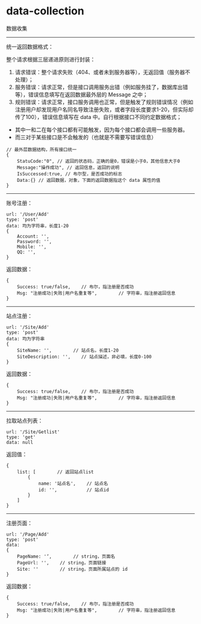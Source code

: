 # data-collection
数据收集

---

统一返回数据格式：

整个请求根据三层递进原则进行封装：

1. 请求错误：整个请求失败（404、或者未到服务器等），无返回值（服务器不处理）；
2. 服务错误：请求正常，但是接口调用服务出错（例如服务挂了，数据库出错等），错误信息填写在返回数据最外层的 Message 之中；
3. 规则错误：请求正常，接口服务调用也正常，但是触发了规则错误情况（例如注册用户却发现用户名同名导致注册失败，或者字段长度要求1-20，但实际却传了100），错误信息填写在 data 中。自行根据接口不同约定数据格式；

* 其中一和二在每个接口都有可能触发，因为每个接口都会调用一些服务器。
* 而三对于某些接口是不会触发的（也就是不需要写错误信息）


```
// 最外层数据结构，所有接口统一
{
    StatuCode:"0", // 返回的状态码，正确的是0，错误是小于0，其他信息大于0
    Message:"操作成功", // 返回信息，返回的说明
    IsSuccessed:true, // 布尔型，是否成功的标志
    Data:{} // 返回数据，对象，下面的返回数据指这个 data 属性的值
}
```

---
账号注册：


```
url: '/User/Add'
type: 'post'
data: 均为字符串，长度1-20
{
    Account: '',
    Password: '',
    Mobile: '',
    QQ: '',
}
```

返回数据：

```
{
    Success: true/false,    // 布尔，指注册是否成功
    Msg: "注册成功|失败|用户名重复等",        // 字符串，指注册返回信息
}
```

---

站点注册：

```
url: '/Site/Add'
type: 'post'
data: 均为字符串
{
    SiteName: '',        // 站点名，长度1-20
    SiteDescription: '',    // 站点描述，非必填，长度0-100
}
```

返回数据：

```
{
    Success: true/false,    // 布尔，指注册是否成功
    Msg: "注册成功|失败|用户名重复等",        // 字符串，指注册返回信息
}
```

---

拉取站点列表：


```
url: '/Site/Getlist'
type: 'get'
data: null
```

返回值：

```
{
    list: [        // 返回站点list
        {
            name: '站点名',    // 站点名
            id: '',           // 站点id
        }
    ]
}
```

---

注册页面：

```
url: '/Page/Add'
type: 'post'
data: 
{
    PageName: '‘,        // string，页面名
    PageUrl: '',    // string，页面链接
    Site: ''        // string，页面所属站点的 id
}
```

返回数据：

```
{
    Success: true/false,    // 布尔，指注册是否成功
    Msg: "注册成功|失败|用户名重复等",        // 字符串，指注册返回信息
}